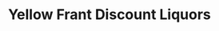 ---
title: "Yellow Frant Discount Liquors"
url: /aurora/yellow-frant-discount-liquors/
shop: alcohol
---
